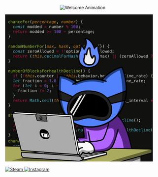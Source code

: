 <p align="center">
  <img src="https://readme-typing-svg.herokuapp.com?size=30&duration=3000&center=true&vCenter=true&width=500&lines=WELCOME!+👋&color=FF5733,FFC300,DAF7A6" alt="Welcome Animation">
</p>




![Code Hacking GIF](assets/code-hacking.gif.gif)


<a href="https://steamcommunity.com/id/StEfiX2617/" target="_blank">
  <img src="https://i.postimg.cc/6QLdf20F/2025-02-25-133727622.png" width="100px" alt="Steam">
</a>
<a href="https://www.instagram.com/stefix93?igsh=cTdsa2tlOXk1eWJq&utm_source=qr" target="_blank">
  <img src="https://i.postimg.cc/dtYZ4t7Y/2025-02-25-134017071.png" width="100px" alt="Instagram">
</a>
